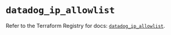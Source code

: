 # `datadog_ip_allowlist`

Refer to the Terraform Registry for docs: [`datadog_ip_allowlist`](https://registry.terraform.io/providers/datadog/datadog/3.41.0/docs/resources/ip_allowlist).

